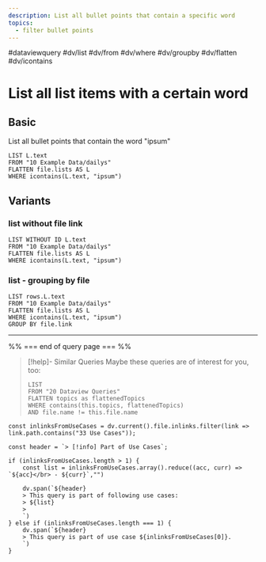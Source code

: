 ```yaml
---
description: List all bullet points that contain a specific word
topics:
  - filter bullet points
---
```

#dataviewquery
#dv/list #dv/from #dv/where #dv/groupby #dv/flatten #dv/icontains

# List all list items with a certain word
## Basic 

List all bullet points that contain the word "ipsum"

```dataview
LIST L.text
FROM "10 Example Data/dailys"
FLATTEN file.lists AS L
WHERE icontains(L.text, "ipsum")
```

## Variants

### list without file link

```dataview
LIST WITHOUT ID L.text
FROM "10 Example Data/dailys"
FLATTEN file.lists AS L
WHERE icontains(L.text, "ipsum")
```

### list - grouping by file

```dataview
LIST rows.L.text
FROM "10 Example Data/dailys"
FLATTEN file.lists AS L
WHERE icontains(L.text, "ipsum")
GROUP BY file.link
```

---
%% === end of query page === %%
> [!help]- Similar Queries
> Maybe these queries are of interest for you, too:
> ```dataview
> LIST
> FROM "20 Dataview Queries"
> FLATTEN topics as flattenedTopics
> WHERE contains(this.topics, flattenedTopics)
> AND file.name != this.file.name
> ```

```dataviewjs
const inlinksFromUseCases = dv.current().file.inlinks.filter(link => link.path.contains("33 Use Cases"));

const header = `> [!info] Part of Use Cases`;

if (inlinksFromUseCases.length > 1) {
	const list = inlinksFromUseCases.array().reduce((acc, curr) => `${acc}</br> - ${curr}`,"")

	dv.span(`${header}
    > This query is part of following use cases:
    > ${list}
    > 
	`)
} else if (inlinksFromUseCases.length === 1) {
	dv.span(`${header}
    > This query is part of use case ${inlinksFromUseCases[0]}.
	`)
}
```